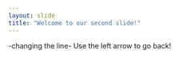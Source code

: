 ```yaml
---
layout: slide
title: "Welcome to our second slide!"
---
```

-changing the line-
Use the left arrow to go back!
